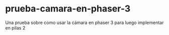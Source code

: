 # prueba-camara-en-phaser-3
Una prueba sobre como usar la cámara en phaser 3 para luego implementar en pilas 2
